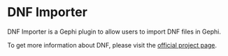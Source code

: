 DNF Importer
============

DNF Importer is a Gephi plugin to allow users to import DNF files in Gephi. 

To get more information about DNF, please visit the [official project page](https://github.com/francesco-ficarola/dnf).
